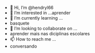 - 👋 Hi, I’m @hendryl66
- 👀 I’m interested in ...aprender
- 🌱 I’m currently learning ...
- basquete
- 💞️ I’m looking to collaborate on ...
- aprender mais nas diciplinas escolares
- 📫 How to reach me ...
- conversando

<!---
hendryl66/hendryl66 is a ✨ special ✨ repository because its `README.md` (this file) appears on your GitHub profile.
You can click the Preview link to take a look at your changes.
--->

